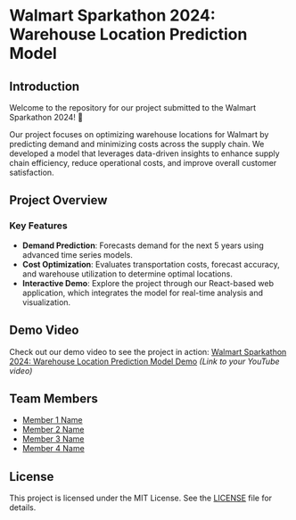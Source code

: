# Walmart Sparkathon 2024: Warehouse Location Prediction Model

## Introduction

Welcome to the repository for our project submitted to the Walmart Sparkathon 2024! 🚀

Our project focuses on optimizing warehouse locations for Walmart by predicting demand and minimizing costs across the supply chain. We developed a model that leverages data-driven insights to enhance supply chain efficiency, reduce operational costs, and improve overall customer satisfaction.

## Project Overview

### Key Features
- **Demand Prediction**: Forecasts demand for the next 5 years using advanced time series models.
- **Cost Optimization**: Evaluates transportation costs, forecast accuracy, and warehouse utilization to determine optimal locations.
- **Interactive Demo**: Explore the project through our React-based web application, which integrates the model for real-time analysis and visualization.

## Demo Video

Check out our demo video to see the project in action: [Walmart Sparkathon 2024: Warehouse Location Prediction Model Demo](#) *(Link to your YouTube video)*

## Team Members

- [Member 1 Name](https://github.com/[GitHubUsername1])
- [Member 2 Name](https://github.com/[GitHubUsername2])
- [Member 3 Name](https://github.com/[GitHubUsername3])
- [Member 4 Name](https://github.com/[GitHubUsername4])

## License

This project is licensed under the MIT License. See the [LICENSE](LICENSE) file for details.
